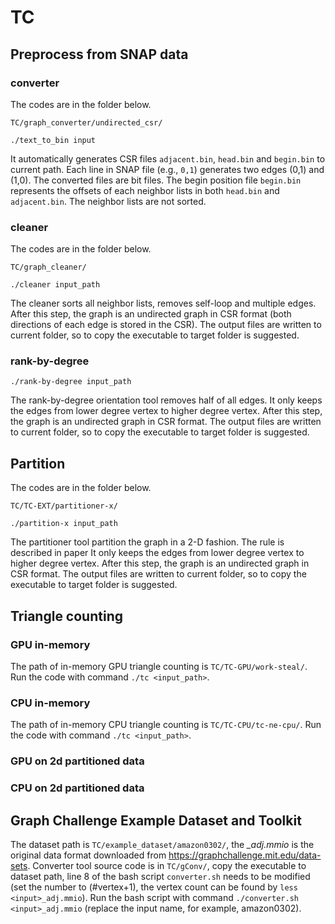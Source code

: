 TC
===========================

## Preprocess from SNAP data

### converter

The codes are in the folder below.
```
TC/graph_converter/undirected_csr/
```

```
./text_to_bin input
```
It automatically generates CSR files ```adjacent.bin```, ```head.bin``` and ```begin.bin``` to current path. Each line in SNAP file (e.g., ```0,1```) generates two edges (0,1) and (1,0). The converted files are bit files. The begin position file ```begin.bin``` represents the offsets of each neighbor lists in both ```head.bin``` and ```adjacent.bin```. The neighbor lists are not sorted.

### cleaner

The codes are in the folder below.
```
TC/graph_cleaner/
```


```
./cleaner input_path
```
The cleaner sorts all neighbor lists, removes self-loop and multiple edges. After this step, the graph is an undirected graph in CSR format (both directions of each edge is stored in the CSR). The output files are written to current folder, so to copy the executable to target folder is suggested.

### rank-by-degree

```
./rank-by-degree input_path
```
The rank-by-degree orientation tool removes half of all edges. It only keeps the edges from lower degree vertex to higher degree vertex. After this step, the graph is an undirected graph in CSR format. The output files are written to current folder, so to copy the executable to target folder is suggested.


## Partition

The codes are in the folder below.
```
TC/TC-EXT/partitioner-x/
```


```
./partition-x input_path
```
The partitioner tool partition the graph in a 2-D fashion.
The rule is described in paper 
It only keeps the edges from lower degree vertex to higher degree vertex. After this step, the graph is an undirected graph in CSR format. The output files are written to current folder, so to copy the executable to target folder is suggested.


## Triangle counting

### GPU in-memory
The path of in-memory GPU triangle counting is ```TC/TC-GPU/work-steal/```.
Run the code with command ```./tc <input_path>```.

### CPU in-memory
The path of in-memory CPU triangle counting is ```TC/TC-CPU/tc-ne-cpu/```.
Run the code with command ```./tc <input_path>```.

### GPU on 2d partitioned data

### CPU on 2d partitioned data

## Graph Challenge Example Dataset and Toolkit

The dataset path is ```TC/example_dataset/amazon0302/```, the _\_adj.mmio_ is the original data format downloaded from https://graphchallenge.mit.edu/data-sets. Converter tool source code is in ```TC/gConv/```, copy the executable to dataset path, line 8 of the bash script ```converter.sh``` needs to be modified (set the number to (#vertex+1), the vertex count can be found by ```less <input>_adj.mmio```). Run the bash script with command ```./converter.sh <input>_adj.mmio``` (replace the input name, for example, amazon0302).

